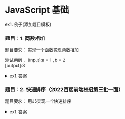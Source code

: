# JavaScript 基础

ex1. 例子(添加题目模板)

### 题目：1. 两数相加

题目要求：
实现一个函数实现两数相加

测试用例：
[input]:a = 1 , b = 2  
[output]:3

<details>
<summary>ex1. 答案</summary>

```js
function add(a,b){
  return a+b
}
```
</details>

### 题目：2. 快速排序（2022百度前端校招第三批一面）

题目要求：
用JS实现一个快速排序



<details>
<summary>ex1. 答案</summary>

```js
function swap(A, i, j) {
  const t = A[i];
  A[i] = A[j];
  A[j] = t;
}

/**
 *
 * @param {*} A  数组
 * @param {*} p  起始下标
 * @param {*} r  结束下标 + 1
 */
function divide(A, p, r) {
  const x = A[r - 1];
  let i = p - 1;

  for (let j = p; j < r - 1; j++) {
    if (A[j] <= x) {
      i++;
      swap(A, i, j);
    }
  }

  swap(A, i + 1, r - 1);

  return i + 1;
}

/**
 * 
 * @param {*} A  数组
 * @param {*} p  起始下标
 * @param {*} r  结束下标 + 1
 */
function qsort(A, p = 0, r) {
  r = r || A.length;

  if (p < r - 1) {
    const q = divide(A, p, r);
    qsort(A, p, q);
    qsort(A, q + 1, r);
  }

  return A;
}
```
</details>

